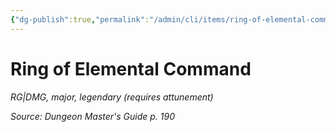 ```yaml
---
{"dg-publish":true,"permalink":"/admin/cli/items/ring-of-elemental-command/","tags":["compendium/src/5e/dmg","item/attunement/required","item/gear/rg-dmg","item/rarity/legendary","item/tier/major"],"updated":"2025-01-11T15:32:19.672+00:00"}
---
```


# Ring of Elemental Command
*RG|DMG, major, legendary (requires attunement)*  


*Source: Dungeon Master's Guide p. 190*